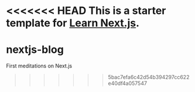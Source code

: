 <<<<<<< HEAD
This is a starter template for [Learn Next.js](https://nextjs.org/learn).
=======
# nextjs-blog
First meditations on Next.js
>>>>>>> 5bac7efa6c42d54b394297cc622e40df4a057547
